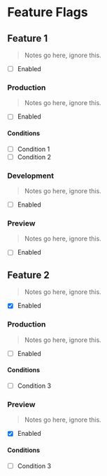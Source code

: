 # Feature Flags

## Feature 1

> Notes go here, ignore this.

- [ ] Enabled

### Production

> Notes go here, ignore this.

- [ ] Enabled

#### Conditions

- [ ] Condition 1
- [ ] Condition 2

### Development

> Notes go here, ignore this.

- [ ] Enabled

### Preview

> Notes go here, ignore this.

- [ ] Enabled

## Feature 2

> Notes go here, ignore this.

- [x] Enabled

### Production

> Notes go here, ignore this.

- [ ] Enabled

#### Conditions

- [ ] Condition 3

### Preview

> Notes go here, ignore this.

- [x] Enabled

#### Conditions

- [ ] Condition 3
